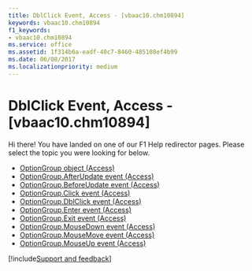 ```yaml
---
title: DblClick Event, Access - [vbaac10.chm10894]
keywords: vbaac10.chm10894
f1_keywords:
- vbaac10.chm10894
ms.service: office
ms.assetid: 1f314b6a-eadf-40c7-8460-485108ef4b99
ms.date: 06/08/2017
ms.localizationpriority: medium
---
```



# DblClick Event, Access - [vbaac10.chm10894]

Hi there! You have landed on one of our F1 Help redirector pages. Please select the topic you were looking for below.

- [OptionGroup object (Access)](https://msdn.microsoft.com/library/aa9e5607-7892-9ab2-dabc-822372b23811%28Office.15%29.aspx)
- [OptionGroup.AfterUpdate event (Access)](https://msdn.microsoft.com/library/ea848f63-7d6d-dd03-058f-80e6cb46b1dd%28Office.15%29.aspx)
- [OptionGroup.BeforeUpdate event (Access)](https://msdn.microsoft.com/library/a497ff9b-d617-df5d-9989-bc420c827575%28Office.15%29.aspx)
- [OptionGroup.Click event (Access)](https://msdn.microsoft.com/library/7a673665-88ed-9685-d7ca-9146e224f090%28Office.15%29.aspx)
- [OptionGroup.DblClick event (Access)](https://msdn.microsoft.com/library/4ef52706-64dc-38b7-7800-07d3a4d7d7cc%28Office.15%29.aspx)
- [OptionGroup.Enter event (Access)](https://msdn.microsoft.com/library/ab5f5745-b8c2-7d5c-6fd6-43fd7901abd1%28Office.15%29.aspx)
- [OptionGroup.Exit event (Access)](https://msdn.microsoft.com/library/2c8000f7-256d-232a-c2ac-f027eac7bc6a%28Office.15%29.aspx)
- [OptionGroup.MouseDown event (Access)](https://msdn.microsoft.com/library/f3c569de-879d-aa27-77f2-22192731febf%28Office.15%29.aspx)
- [OptionGroup.MouseMove event (Access)](https://msdn.microsoft.com/library/72c6d4b1-9cfe-6e34-3c87-3577e874a322%28Office.15%29.aspx)
- [OptionGroup.MouseUp event (Access)](https://msdn.microsoft.com/library/203556bc-5242-1aec-ec6c-b11db04df569%28Office.15%29.aspx)

[!include[Support and feedback](~/includes/feedback-boilerplate.md)]
